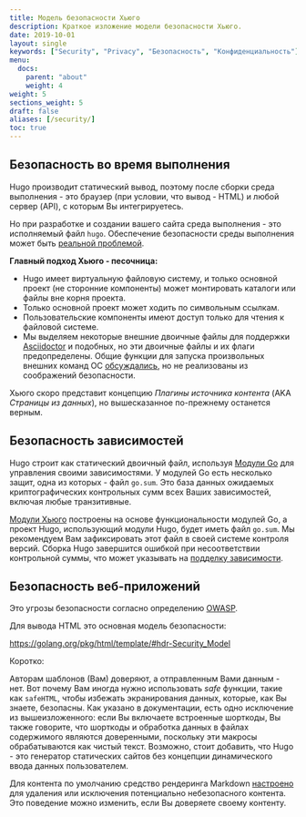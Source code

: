 ```yaml
---
title: Модель безопасности Хьюго
description: Краткое изложение модели безопасности Хьюго.
date: 2019-10-01
layout: single
keywords: ["Security", "Privacy", "Безопасность", "Конфиденциальность"]
menu:
  docs:
    parent: "about"
    weight: 4
weight: 5
sections_weight: 5
draft: false
aliases: [/security/]
toc: true
---
```


## Безопасность во время выполнения

Hugo производит статический вывод, поэтому после сборки среда выполнения - это браузер (при условии, что вывод - HTML) и любой сервер (API), с которым Вы интегрируетесь.

Но при разработке и создании вашего сайта среда выполнения - это исполняемый файл `hugo`. Обеспечение безопасности среды выполнения может быть [реальной проблемой](https://blog.logrocket.com/how-to-protect-your-node-js-applications-from-malicious-dependencies-5f2e60ea08f9/).

**Главный подход Хьюго - песочница:**

* Hugo имеет виртуальную файловую систему, и только основной проект (не сторонние компоненты) может монтировать каталоги или файлы вне корня проекта.
* Только основной проект может ходить по символьным ссылкам.
* Пользовательские компоненты имеют доступ только для чтения к файловой системе.
* Мы выделяем некоторые внешние двоичные файлы для поддержки [Asciidoctor](/content-management/formats/#list-of-content-formats) и подобных, но эти двоичные файлы и их флаги предопределены. Общие функции для запуска произвольных внешних команд ОС [обсуждались](https://github.com/gohugoio/hugo/issues/796), но не реализованы из соображений безопасности.

Хьюго скоро представит концепцию _Плагины источника контента_ (AKA _Страницы из данных_), но вышесказанное по-прежнему останется верным.

## Безопасность зависимостей

Hugo строит как статический двоичный файл, используя [Модули Go](https://github.com/golang/go/wiki/Modules) для управления своими зависимостями. У модулей Go есть несколько защит, одна из которых - файл `go.sum`. Это база данных ожидаемых криптографических контрольных сумм всех Ваших зависимостей, включая любые транзитивные.

[Модули Хьюго](/hugo-modules/) построены на основе функциональности модулей Go, а проект Hugo, использующий модули Hugo, будет иметь файл `go.sum`. Мы рекомендуем Вам зафиксировать этот файл в своей системе контроля версий. Сборка Hugo завершится ошибкой при несоответствии контрольной суммы, что может указывать на [подделку зависимости](https://julienrenaux.fr/2019/12/20/github-actions-security-risk/).

## Безопасность веб-приложений

Это угрозы безопасности согласно определению [OWASP](https://en.wikipedia.org/wiki/OWASP).

Для вывода HTML это основная модель безопасности:

https://golang.org/pkg/html/template/#hdr-Security_Model

Коротко:

Авторам шаблонов (Вам) доверяют, а отправленным Вами данным - нет.
Вот почему Вам иногда нужно использовать _safe_ функции, такие как `safeHTML`, чтобы избежать экранирования данных, которые, как Вы знаете, безопасны.
Как указано в документации, есть одно исключение из вышеизложенного: если Вы включаете встроенные шорткоды, Вы также говорите, что шорткоды и обработка данных в файлах содержимого являются доверенными, поскольку эти макросы обрабатываются как чистый текст.
Возможно, стоит добавить, что Hugo - это генератор статических сайтов без концепции динамического ввода данных пользователем.

Для контента по умолчанию средство рендеринга Markdown [настроено](/getting-started/configuration-markup) для удаления или исключения потенциально небезопасного контента. Это поведение можно изменить, если Вы доверяете своему контенту.
